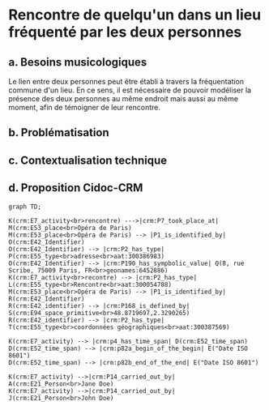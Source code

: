 # Rencontre de quelqu'un dans un lieu fréquenté par les deux personnes

## a. Besoins musicologiques

Le lien entre deux personnes peut être établi à travers la fréquentation commune d'un lieu. En ce sens, il est nécessaire de pouvoir modéliser la présence des deux personnes au même endroit mais aussi au même moment, afin de témoigner de leur rencontre.

## b. Problématisation

## c. Contextualisation technique

## d. Proposition Cidoc-CRM

```mermaid
graph TD;

K(crm:E7_activity<br>rencontre) --->|crm:P7_took_place_at| M(crm:E53_place<br>Opéra de Paris)
M(crm:E53_place<br>Opéra de Paris) --> |P1_is_identified_by| O(crm:E42_Identifier)
O(crm:E42_Identifier) --> |crm:P2_has_type| P(crm:E55_type<br>adresse<br>aat:300386983)
O(crm:E42_Identifier) --> |crm:P190_has_sympbolic_value| Q(8, rue Scribe, 75009 Paris, FR<br>geonames:6452886)
K(crm:E7_activity<br>recontre) --> |crm:P2_has_type| L(crm:E55_type<br>Rencontre<br>aat:300054788)
M(crm:E53_place<br>Opéra de Paris) --> |P1_is_identified_by| R(crm:E42_Identifier)
R(crm:E42_identifier) --> |crm:P168_is_defined_by| S(crm:E94_space_primitive<br>48.8719697,2.3290265)
R(crm:E42_identifier) --> |crm:P2_has_type| T(crm:E55_type<br>coordonnées géographiques<br>aat:300387569)
 
K(crm:E7_activity) --> |crm:p4_has_time_span| D(crm:E52_time_span)
D(crm:E52_time_span) --> |crm:p82a_begin_of_the_begin| E("Date ISO 8601")
D(crm:E52_time_span) --> |crm:p82b_end_of_the_end| E("Date ISO 8601")

K(crm:E7_activity) -->|crm:P14_carried_out_by| A(crm:E21_Person<br>Jane Doe)
K(crm:E7_activity) -->|crm:P14_carried_out_by| J(crm:E21_Person<br>John Doe)

```




